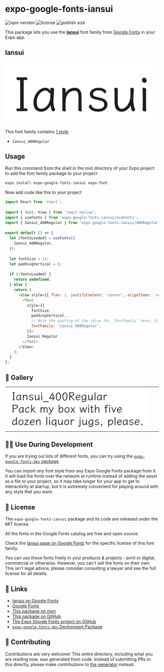 # expo-google-fonts-iansui

![npm version](https://flat.badgen.net/npm/v/expo-google-fonts-iansui)
![license](https://flat.badgen.net/github/license/expo/google-fonts)
![publish size](https://flat.badgen.net/packagephobia/install/expo-google-fonts-iansui)

This package lets you use the [**Iansui**](https://fonts.google.com/specimen/Iansui) font family from [Google Fonts](https://fonts.google.com/) in your Expo app.

## Iansui

![Iansui](./font-family.png)

This font family contains [1 style](#-gallery).

- `Iansui_400Regular`

## Usage

Run this command from the shell in the root directory of your Expo project to add the font family package to your project
```sh
expo install expo-google-fonts-iansui expo-font
```

Now add code like this to your project
```js
import React from 'react';

import { Text, View } from 'react-native';
import { useFonts } from 'expo-google-fonts-iansui/useFonts';
import { Iansui_400Regular } from 'expo-google-fonts-iansui/400Regular';

export default () => {
  let [fontsLoaded] = useFonts({
    Iansui_400Regular,
  });

  let fontSize = 24;
  let paddingVertical = 6;

  if (!fontsLoaded) {
    return undefined;
  } else {
    return (
      <View style={{ flex: 1, justifyContent: 'center', alignItems: 'center' }}>
        <Text
          style={{
            fontSize,
            paddingVertical,
            // Note the quoting of the value for `fontFamily` here; it expects a string!
            fontFamily: 'Iansui_400Regular',
          }}>
          Iansui Regular
        </Text>
      </View>
    );
  }
};

```

## 🔡 Gallery


||||
|-|-|-|
|![Iansui_400Regular](.//400Regular/Iansui_400Regular.ttf.png)||||


## 👩‍💻 Use During Development

If you are trying out lots of different fonts, you can try using the [`expo-google-fonts-dev` package](https://github.com/freeboub/google-fonts/tree/master/font-packages/dev#readme).

You can import *any* font style from any Expo Google Fonts package from it. It will load the fonts
over the network at runtime instead of adding the asset as a file to your project, so it may take longer
for your app to get to interactivity at startup, but it is extremely convenient
for playing around with any style that you want.

## 📖 License

The `expo-google-fonts-iansui` package and its code are released under the MIT license.

All the fonts in the Google Fonts catalog are free and open source.

Check the [Iansui page on Google Fonts](https://fonts.google.com/specimen/Iansui) for the specific license of this font family.

You can use these fonts freely in your products & projects - print or digital, commercial or otherwise. However, you can't sell the fonts on their own. This isn't legal advice, please consider consulting a lawyer and see the full license for all details.

## 🔗 Links

- [Iansui on Google Fonts](https://fonts.google.com/specimen/Iansui)
- [Google Fonts](https://fonts.google.com/)
- [This package on npm](https://www.npmjs.com/package/expo-google-fonts-iansui)
- [This package on GitHub](https://github.com/freeboub/google-fonts/tree/master/font-packages/iansui)
- [The Expo Google Fonts project on GitHub](https://github.com/freeboub/google-fonts)
- [`expo-google-fonts-dev` Devlopment Package](https://github.com/freeboub/google-fonts/tree/master/font-packages/dev)

## 🤝 Contributing

Contributions are very welcome! This entire directory, including what you are reading now, was generated from code. Instead of submitting PRs to this directly, please make contributions to [the generator](https://github.com/freeboub/google-fonts/tree/master/packages/generator) instead.
